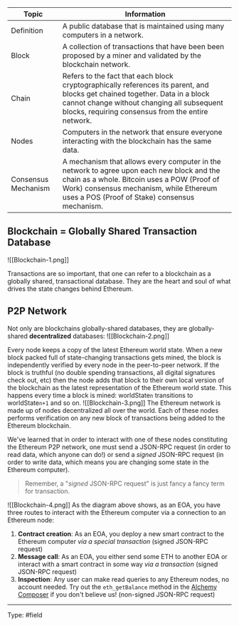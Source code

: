 | Topic               | Information                                                                                                                                                                                                                          |
| ------------------- | ------------------------------------------------------------------------------------------------------------------------------------------------------------------------------------------------------------------------------------ |
| Definition          | A public database that is maintained using many computers in a network.                                                                                                                                                      |
| Block               | A collection of transactions that have been been proposed by a miner and validated by the blockchain network.                                                                   |
| Chain               | Refers to the fact that each block cryptographically references its parent, and blocks get chained together. Data in a block cannot change without changing all subsequent blocks, requiring consensus from the entire network.      |
| Nodes               | Computers in the network that ensure everyone interacting with the blockchain has the same data.                                                                                                                                     |
| Consensus Mechanism | A mechanism that allows every computer in the network to agree upon each new block and the chain as a whole. Bitcoin uses a POW (Proof of Work) consensus mechanism, while Ethereum uses a POS (Proof of Stake) consensus mechanism. |

## Blockchain = Globally Shared Transaction Database

![[Blockchain-1.png]]

Transactions are so important, that one can refer to a blockchain as a globally shared, transactional database. They are the heart and soul of what drives the state changes behind Ethereum.

## P2P Network

Not only are blockchains globally-shared databases, they are globally-shared **decentralized** databases:
![[Blockchain-2.png]]

Every node keeps a copy of the latest Ethereum world state. When a new block packed full of state-changing transactions gets mined, the block is independently verified by every node in the peer-to-peer network. If the block is truthful (no double spending transactions, all digital signatures check out, etc) then the node adds that block to their own local version of the blockchain as the latest representation of the Ethereum world state. This happens every time a block is mined: worldState`n` transitions to worldState`n+1` and so on.
![[Blockchain-3.png]]
The Ethereum network is made up of nodes decentralized all over the world. Each of these nodes performs verification on any new block of transactions being added to the Ethereum blockchain.

We've learned that in order to interact with one of these nodes constituting the Ethereum P2P network, one must send a JSON-RPC request (in order to read data, which anyone can do!) or send a _signed_ JSON-RPC request (in order to write data, which means you are changing some state in the Ethereum computer).

> Remember, a "_signed_ JSON-RPC request" is just fancy a fancy term for transaction.

![[Blockchain-4.png]]
As the diagram above shows, as an EOA, you have three routes to interact with the Ethereum computer via a connection to an Ethereum node:

1.  **Contract creation**: As an EOA, you deploy a new smart contract to the Ethereum computer _via a special transaction_ (signed JSON-RPC request)
2.  **Message call**: As an EOA, you either send some ETH to another EOA or interact with a smart contract in some way _via a transaction_ (signed JSON-RPC request)
3.  **Inspection**: Any user can make read queries to any Ethereum nodes, no account needed. Try out the `eth_getBalance` method in the [Alchemy Composer](https://composer.alchemy.com/) if you don't believe us! (non-signed JSON-RPC request)

___
Type: #field 